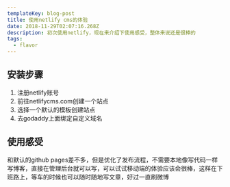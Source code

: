 ```yaml
---
templateKey: blog-post
title: 使用netlify cms的体验
date: 2018-11-29T02:07:16.268Z
description: 初次使用netlify，现在来介绍下使用感受，整体来说还是很棒的
tags:
  - flavor
---
```

## 安装步骤

1. 注册netlify账号
2. 前往netlifycms.com创建一个站点
3. 选择一个默认的模板创建站点
4. 去godaddy上面绑定自定义域名

## 使用感受

和默认的github pages差不多，但是优化了发布流程，不需要本地像写代码一样写博客，直接在管理后台就可以写，可以试试移动端的体验应该会很棒，这样在下班路上，等车的时候也可以随时随地写文章，好过一直刷微博
